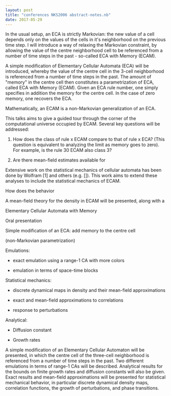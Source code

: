 ```yaml
---
layout: post
title: "conferences NKS2006 abstract-notes.nb"
date: 2017-05-29
---
```


In the usual setup, an ECA is strictly Markovian: the new value of a cell depends only on the values of the cells in it's neighborhood on the previous time step.  I will introduce a way of relaxing the Markovian constraint, by allowing the value of the centre neighborhood cell to be referenced from a number of time steps in the past - so-called ECA with Memory (ECAM).  

A simple modification of Elementary Cellular Automata (ECA) will be introduced, whereby the value of the centre cell in the 3-cell neighborhood is referenced from a number of time steps in the past.  The amount of "memory" in the centre cell then constitutes a parametrization of ECA, called ECA with Memory (ECAM).  Given an ECA rule number, one simply specifies in addition the memory for the centre cell.  In the case of zero memory, one recovers the ECA.

Mathematically, an ECAM is a non-Markovian generalization of an ECA.  

This talks aims to give a guided tour through the corner of the computational universe occupied by ECAM.  Several key questions will be addressed:

1. How does the class of rule x ECAM compare to that of rule x ECA?  (This question is equivalent to analyzing the limit as memory goes to zero).  For example, is the rule 30 ECAM also class 3?

2. Are there mean-field estimates available for 

Extensive work on the statistical mechanics of cellular automata has been done by Wolfram [1] and others (e.g. []).  This work aims to extend these analyses to include the statistical mechanics of ECAM.

How does the behavior 

A mean-field theory for the density in ECAM will be presented, along with a 

Elementary Cellular Automata with Memory

Oral presentation

Simple modification of an ECA: add memory to the centre cell

(non-Markovian parametrization)

Emulations:

- exact emulation using a range-1 CA with more colors

- emulation in terms of space-time blocks

Statistical mechanics:

- discrete dynamical maps in density and their mean-field approximations

- exact and mean-field approximations to correlations

- response to perturbations

Analytical:

- Diffusion constant

- Growth rates

A simple modification of an Elementary Cellular Automaton will be presented, in which the centre cell of the three-cell neighborhood is referenced from a number of time steps in the past.  Two different emulations in terms of range-1 CAs will be described.  Analytical results for the bounds on finite growth rates and diffusion constants will also be given.  Exact results and mean-field approximations will be presented for statistical mechanical behavior, in particular discrete dynamical density maps, correlation functions, the growth of perturbations, and phase transitions.

